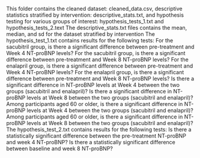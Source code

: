 This folder contains the cleaned dataset: cleaned_data.csv, descriptive statistics stratified by intervention: descriptive_stats.txt, and hypothesis testing for various groups of interest: hypothesis_tests_1.txt and hypothesis_tests_2.text
The descriptive_stats.txt files contains the mean, median, and sd for the dataset stratified by intervention
The hypothesis_test_1.txt contains results for the following tests:
For the sacubitril group, is there a significant difference between pre-treatment and Week 4 NT-proBNP levels?
For the sacubitril group, is there a significant difference between pre-treatment and Week 8 NT-proBNP levels?
For the enalapril group, is there a significant difference between pre-treatment and Week 4 NT-proBNP levels?
For the enalapril group, is there a significant difference between pre-treatment and Week 8 NT-proBNP levels?
Is there a significant difference in NT-proBNP levels at Week 4 between the two groups (sacubitril and enalapril)?
Is there a significant difference in NT-proBNP levels at Week 8 between the two groups (sacubitril and enalapril)?
Among participants aged 60 or older, is there a significant difference in NT-proBNP levels at Week 4 between the two groups (sacubitril and enalapril)?
Among participants aged 60 or older, is there a significant difference in NT-proBNP levels at Week 8 between the two groups (sacubitril and enalapril)?
The hypothesis_test_2.txt contains results for the following tests:
Is there a statistically significant difference between the pre-treatment NT-proBNP and week 4 NT-proBNP?
Is there a statistically significant difference between baseline and week 8 NT-proBNP? 
